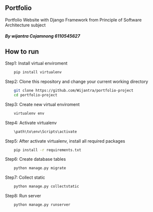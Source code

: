 ## Portfolio
Portfolio Website with Django Framework from Principle of Software Architecture subject
##### By wijantra Cojamnong 6110545627


## How to run


Step1: Install virtual enviroment
```bash
    pip install virtualenv
```

Step2: Clone this repository and change your current working directory 
```bash
    git clone https://github.com/Wijantra/portfolio-project
    cd portfolio-project
```

Step3: Create new virtual enviroment
```bash
    virtualenv env
```

Step4: Activate virtualenv
```bash
    \path\to\env\Scripts\activate
```

Step5: After activate virtualenv, install all required packages
```bash
    pip install -r requirements.txt
```

Step6: Create database tables
```bash
    python manage.py migrate
```

Step7: Collect static
```bash
    python manage.py collectstatic
```

Step8: Run server 
```bash
    python manage.py runserver
```